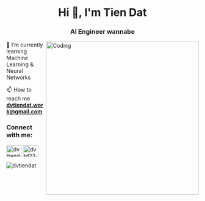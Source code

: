 <h1 align="center">Hi 👋, I'm Tien Dat</h1>
<h3 align="center">AI Engineer wannabe</h3>
<img align="right" alt="Coding" width="400" src="https://thumbs.gfycat.com/EllipticalCostlyChrysomelid-size_restricted.gif">
🌱 I’m currently learning Machine Learning & Neural Networks

📫 How to reach me **dvtiendat.work@gmail.com**

<h3 align="left">Connect with me:</h3>
<p align="left">
<a href="https://linkedin.com/in/dvtiendatwork" target="blank"><img align="center" src="https://raw.githubusercontent.com/rahuldkjain/github-profile-readme-generator/master/src/images/icons/Social/linked-in-alt.svg" alt="dvtiendatwork" height="30" width="40" /></a>
<a href="https://fb.com/dvtd23" target="blank"><img align="center" src="https://raw.githubusercontent.com/rahuldkjain/github-profile-readme-generator/master/src/images/icons/Social/facebook.svg" alt="dvtd23" height="30" width="40" /></a>
</p>


<p><img align="left" src="https://github-readme-streak-stats.herokuapp.com/?user=dvtiendat&" alt="dvtiendat" /></p>
